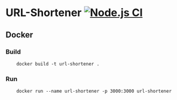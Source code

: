 # URL-Shortener [![Node.js CI](https://github.com/prateek-raj/url-shortener/actions/workflows/main.yaml/badge.svg)](https://github.com/prateek-raj/url-shortener/actions/workflows/main.yaml)

## Docker

### Build

```
    docker build -t url-shortener .
```

### Run

```
    docker run --name url-shortener -p 3000:3000 url-shortener
```

